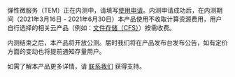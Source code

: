 弹性微服务（TEM）正在内测中，请填写[使用申请](https://intl.cloud.tencent.com/contact-sales)。内测申请成功后，在内测期间（2021年3月16日 - 2021年6月30日）本产品使用不收取计算资源费用，用户自行选择的相关云产品（例如：[文件存储（CFS）](https://intl.cloud.tencent.com/document/product/582/9553)）按需收费。

内测结束之后，本产品将开放公测。届时我们将在产品发布台发布公告，如有定价方面的变动也将提前通知存量用户。

如需了解本产品更多详情，请 [联系我们](https://intl.cloud.tencent.com/contact-sales) 获得支持。

